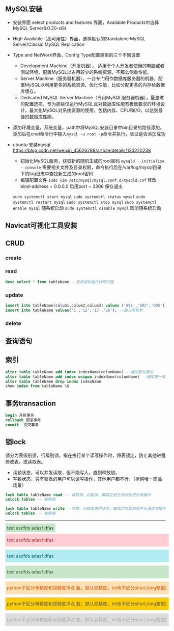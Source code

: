 <style>

    .success {
        padding:5px;
        display:inline;
        color:#1B5E20;
        background-color:#C8E6C9;
    }
    .warning {
        padding:5px;
        display:inline;
        color:#E65100;
        background-color:#FFE0B2;
        width:100%;
    }
    .danger {
        padding:5px;
        display:inline;
        color:#B71C1C;
        background-color:#FFCDD2;
    }
    .info {
        padding:5px;
        display:inline;
        color:#006064;
        background-color:#B2EBF2;
    }
    .doubt {
        padding:5px;
        display:inline;
        color:#AAA;
        background-color:#DDDDDD;
    }
    .asso {
        padding:5px;
        display:inline;
        color:#555;
        background-color:#FFCC00;        
    }
    
    .alert {
        display:inline-block;
        width:100%;
        padding:5px;
        line-height:30px;
        margin-top:10px;
    }
</style>

## MySQL安装
- 安装界面 select products and features 界面，Available Products中选择 MySQL Server8.0.20-x64
- High Available（高可用性）界面，选择默认的Standalone MySQL Server/Classic MySQL Replication
- Type and NetWork界面，Config Type配置类型的三个不同设置
    - Development Machine（开发机器）， 适用于个人开发者使用的电脑或者测试环境，配置MySQL以占用较少的系统资源，不那么侧重性能。
    - Server Machine（服务器机器），一台专门用作数据库服务器的机器，配置MySQL以利用更多的系统资源，优化性能，比如分配更多的内存给数据库缓存。
    - Dedicated MySQL Server Machine（专用MySQL服务器机器），最激进的配置选项，专为那些仅运行MySQL且对数据库性能有极致要求的环境设计。最大化MySQL对系统资源的使用，包括内存、CPU和I/O，以达到最佳的数据库性能。
- 添加环境变量，系统变量，path中将MySQL安装目录中bin目录的路径添加。添加后在cmd命令行中输入`mysql -u root -p`命令并执行，验证是否添加成功

- ubuntu 安装mysql https://blog.csdn.net/weixin_45626288/article/details/133220238
    - 初始化MySQL服务，获取新的随机生成的root密码 `mysqld --initialize --console` 需要相关文件及目录权限，命令执行后在/var/log/mysql目录下的log日志中查找新生成的root密码
    - 编辑配置文件 `sudo vim /etc/mysql/mysql.conf.d/mysqld.cnf` 修改 bind-address      = 0.0.0.0       启用port  = 3306 保存退出

    `sudo systemctl start mysql`
    `sudo systemctl status mysql`
    `sudo systemctl restart mysql`
    `sudo systemctl stop mysql`
    `sudo systemctl enable mysql` 随系统启动
    `sudo systemctl disable mysql` 取消随系统启动
## Navicat可视化工具安装


## CRUD

### create

### read

```sql
desc select * from tableName --查询语句执行详细过程
```

### update
```sql
insert into tableName(colum1,colum2,colum3) values ('001','002','005'); --指定列插入
insert into tableName values('1','12','15','26'); --插入所有列
```

### delete

## 查询语句

## 索引

```sql
alter table tableName add index indexName(columName) --增加默认索引
alter table tableName add index unique indexName(columName) --增加唯一索引，主键就是唯一索引
alter table tableName drop index indexName
show index from tableName \G
```


## 事务transaction

```sql
begin 开启事务
rollback 回滚事务
commit  提交事务
```


## 锁lock
锁分为表级别锁，行级别锁。指在执行某个读写操作时，将表锁定，防止其他进程修改表，或读取表。
- 读锁状态，可以并发读取，但不能写入，直到释放锁。
- 写锁状态，只有锁表的用户可以读写操作，其他用户都不行。（抢购唯一商品场景）
```sql
lock table tableName read -- 读取锁，只能读，解锁之前无法对标进行写操作
unlock tables -- 解除锁

lock table tableName write --写锁，只锁表用户读写，解锁之前其他用户无法读写操作。
unlock tables -- 解除锁
```














---
<span class="success">
    test asdfds adasf dfas 
</span>

<span class="alert danger">
    test asdfds adasf dfas 
</span>

<span class="alert info">
    test asdfds adasf dfas 
</span>


<span class="alert success">
    test asdfds adasf dfas 
</span>

<div class="alert warning">python不区分单精度和双精度浮点
数，默认双精度，int也不细分short,long整型)
</div>

<div class="alert asso">python不区分单精度和双精度浮点
数，默认双精度，int也不细分short,long整型)
</div>

<div class="alert doubt">python不区分单精度和双精度浮点
数，默认双精度，int也不细分short,long整型)
</div>